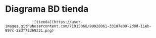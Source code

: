 # Diagrama BD tienda

                ![tienda](https://user-images.githubusercontent.com/71915068/99928061-33187e00-2d0d-11eb-897c-28df72369221.png)
